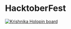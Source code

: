 # HacktoberFest
[![Krishnika Holopin board](https://holopin.me/krish062001)](https://holopin.io/@krish062001)
